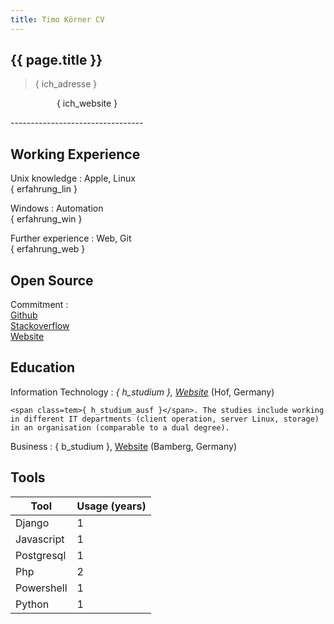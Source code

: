 ```yaml
---
title: Timo Körner CV
---
```

## {{ page.title }}

> <span class=tem>{ ich_adresse }</span>
<!-- > <span class=tem>{ ich_alter }</span> years old  -->
&emsp;&emsp;&emsp;&emsp; 
<i class="fas fa-play-circle"></i> &emsp;<span class=tem>{ ich_website }</span>

<link rel="stylesheet" href="https://use.fontawesome.com/releases/v5.6.1/css/all.css">
<link rel="stylesheet" href='assets/style_cv.css'>
---------------------------------

Working Experience
--------------------
Unix knowledge
:   Apple, Linux  
    <span class=tem>{ erfahrung_lin }</span>

Windows
:   Automation  
    <span class=tem>{ erfahrung_win }</span>


Further experience
:   Web, Git  
    <span class=tem>{ erfahrung_web }</span>

Open Source
--------------------
Commitment
:     
    [Github](https://github.com/tik9)  
    [Stackoverflow](https://stackexchange.com/users/1886776/timo?tab=activity)  
    [Website](https://tik9.github.io)

Education
----------

Information Technology
:   *<span class=tem>{ h_studium }</span>, [Website](https://www.verwaltungsinformatiker.de)*
    (Hof, Germany)

    <span class=tem>{ h_studium_ausf }</span>. The studies include working in different IT departments (client operation, server Linux, storage) in an organisation (comparable to a dual degree).

Business
:   <span class=tem>{ b_studium }</span>, [Website](https://www.uni-bamberg.de) (Bamberg, Germany)


Tools
--------------------

Tool | Usage (years)
-|- 
Django |1         
Javascript |1           
Postgresql |1          
Php |2           
Powershell |1           
Python  |1           


<script>

    ags = [
        {
            a: 'Odoo',
            j: 'Remote Odoo Developer / Technical Consultant'
        },
    
    ]
    

    templates = document.getElementsByClassName("tem")
    templates_ag = document.getElementsByClassName("tem_ag")

    Array.prototype.forEach.call(templates_ag, function (template) {
        innen = template.innerHTML
        template_ohne_kla = innen.slice(3, -3)
        wert = ags[0][template_ohne_kla]
        if (wert) {
            template.innerHTML = innen.replace(innen, wert)
        } else {
            template.innerHTML = ''
        }
    })
    fileName = location.href.split("/").slice(-1)
    first2char = fileName[0].substr(0, 2)

    heute = new Date()

    if (first2char != 'cv') {
        console.log('no matches with cv');
        heute = datef()
    }

    // console.log('datei, first 2 char, heute', fileName, first2char, heute)

    heute_ms = Date.now()
    geburtstag = Date.parse("1978-10-02")
    alter = heute_ms - geburtstag
    msProJahr = 31536000000
    alter = Math.floor(alter / msProJahr)

    werte = {

        b_studium: {
            de: 'Diplom-Kaufmann',
            en: 'Master in Management Studies'
        },

        erfahrung_lin: {
            de: 'Konfiguration von Apache, Nginx und Lighttpd. Benutzer- und Gruppenverwaltung. Konfiguration von IPhones',
            en: 'Configuration of Apache, Nginx and Lighttpd, User and Groups. Configuration of Apple IPhones per remote'
        },

        erfahrung_web: {
            en: 'Template system for cover letters and CV. Including Python Script for renaming files and converting them with Pandoc and Jekyll to html. Support as a full stack developer.',
            de: 'Einsatz von Git auf verschiedenen Systemen, u. a. Linux und Android. Javascript und Html Templating für Bewerbungsanschreiben und Lebenslauf'
        },

        erfahrung_win: {
            de: 'Benutzerbetreuung im Team für 100 Benutzer. Softwareverteilung, Umstellung von Windows 7 auf Windows 10.',
            en: 'Software deployment. Working with a client focused team, contributing to new features in the distributed system of a german public service (Virtualization). Moving server data from outside to the HQ including folder permissions in NTFS. Automating the whole process and copying data over the wire with multithreading.'
        },


        h_studium: {
            de: 'Diplom-Verwaltungsinformatiker (dual)',
            en: 'Bachelor IT dual degree'
        },

        h_studium_ausf: {
            de: 'Vergleichbar mit einem Informatik Bachelor an einer Hochschule',
            en: 'Bachelor in IT with focus on the public sector including controlling (administration for cities)'
        },

        heute: {
            en: heute,
        },

        ich_adresse: {
            en: 'Bergstrasse 15, 85120 Hepberg, Deutschland, Tel.: +49(0)1573 9598 220'
        },

        ich_alter: {
            en: alter,
        },

        ich_name: {
            en: 'Timo Körner',
        },

        ich_website: {
            en: 'tik9.github.io'
        },

        job_frei: {
            en: 'Freelancer and software developer',
            de: 'Freelancer und Software Entwickler'

        },

        job_sys: {
            en: 'System-Administrator'
        },

        tools_job_web: {
            en: 'CSS, Javascript, Postgresql, Php'
        },

        tools_job_sys: {
            en: 'Bash, Git, Python, Powershell'
        },
    }

sprache='en'
    Array.prototype.forEach.call(templates, function (template) {

        innen = template.innerHTML

        template_ohne_kla = innen.slice(2, -2)
        wert = werte[template_ohne_kla]
        // console.log('wert',wert)

        // de= wert['de']
        if (wert['de']) {
            spr = wert[sprache]
        } else {
            spr = wert['en']
        }

        template.innerHTML = innen.replace(innen, spr)
    })
</script>